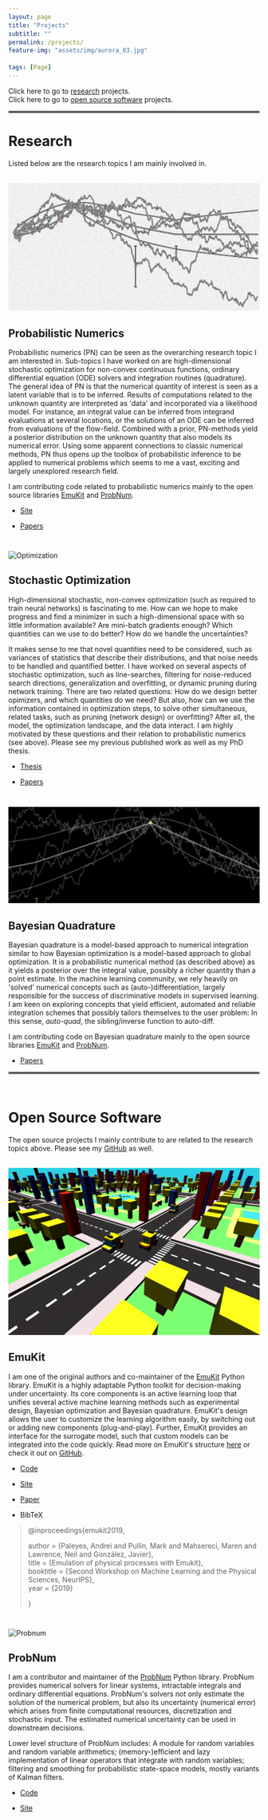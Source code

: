 ```yaml
---
layout: page
title: "Projects"
subtitle: ""
permalink: /projects/
feature-img: "assets/img/aurora_03.jpg"

tags: [Page]
---
```


Click here to go to [research](#research) projects.<br>
Click here to go to [open source software](#open-source-software) projects.

<hr style="border:2px solid gray"> 

# Research

Listed below are the research topics I am mainly involved in. 


<div class="projects-spacer"><br></div>

<div class="projects">
    <div class="project-teaser">
        <div class="project-img">
            <img alt="Numerics" src="./../assets/img/projects/filt_04.png">
        </div>
    </div>
</div>

## Probabilistic Numerics 

Probabilistic numerics (PN) can be seen as the overarching research topic I am interested in. Sub-topics I have worked on
are high-dimensional stochastic optimization for non-convex continuous functions, ordinary differential equation (ODE) solvers 
and integration routines (quadrature).
The general idea of PN is that the numerical quantity of interest is seen as a latent variable that is to be inferred.
Results of computations related to the unknown quantity are interpreted as 'data' and incorporated via a likelihood model.
For instance, an integral value can be inferred from integrand evaluations at several locations, or the
solutions of an ODE can be inferred from evaluations of the flow-field. 
Combined with a prior, PN-methods yield a posterior distribution on the unknown quantity that also models its numerical error.
Using some apparent connections to classic numerical methods, PN thus opens up the toolbox of probabilistic 
inference to be applied to numerical problems which seems to me a vast, exciting and largely unexplored research field.

I am contributing code related to probabilistic numerics mainly to the open source libraries [EmuKit](#emukit)
and [ProbNum](#probnum).



<div class="project-ul"><ul>
    <li><a class="button-projects" href=""><p>Site</p></a></li>
    <li><a class="button-projects" href=""><p>Papers</p></a></li>
</ul></div>



<div style="line-height:200%;"><br></div>
<div class="projects">
    <div class="project-teaser">
        <div class="project-img">
            <img alt="Optimization" src="./../assets/img/projects/opt_00a.png">
        </div>
    </div>
</div>

## Stochastic Optimization

High-dimensional stochastic, non-convex optimization (such as required to train neural networks) is fascinating to me.
How can we hope to make progress and find a minimizer in such a high-dimensional space with so little information available? 
Are mini-batch gradients enough? Which quantities can we use to do better?
How do we handle the uncertainties?

It makes sense to me that novel quantities need to be considered, such as variances of statistics that describe their 
distributions, and that noise needs to be handled and quantified better.
I have worked on several aspects of stochastic optimization, such as line-searches, 
filtering for noise-reduced search directions, generalization and overfitting, or dynamic pruning during network training.
There are two related questions: How do we design better opimizers, and which quantities do we need? 
But also, how can we use the information contained in optimization steps, to solve other simultaneous, related tasks, 
such as pruning (network design) or overfitting? After all, the model, the optimization landscape, and the data interact.
I am highly motivated by these questions and their relation to probabilistic numerics (see above).
Please see my previous published work as well as my PhD thesis.

<div class="project-ul"><ul>
    <li><a class="button-projects" href="https://publikationen.uni-tuebingen.de/xmlui/handle/10900/84726"><p>Thesis</p></a></li>
    <li><a class="button-projects" href=""><p>Papers</p></a></li>
</ul></div>



<div style="line-height:200%;"><br></div>
<div class="projects">
    <div class="project-teaser">
        <div class="project-img">
            <img alt="Quadrature" src="./../assets/img/projects/filt_02a.png">
        </div>
    </div>
</div>

## Bayesian Quadrature

Bayesian quadrature is a model-based approach to numerical integration similar to how Bayesian optimization is a model-based
approach to global optimization. 
It is a probabilistic numerical method (as described above) as it yields a posterior over the integral value,
possibly a richer quantity than a point estimate.
In the machine learning community, we rely heavily on 'solved' numerical concepts such as (auto-)differentiation, 
largely responsible for the success of discriminative models in supervised learning.
I am keen on exploring concepts that yield efficient, automated and reliable integration schemes that 
possibly tailors themselves to the user problem: In this sense, *auto-quad*, the sibling/inverse function to auto-diff.

I am contributing code on Bayesian quadrature mainly to the open source libraries [EmuKit](#emukit)
and [ProbNum](#probnum).

<div class="project-ul"><ul>
    <li><a class="button-projects" href=""><p>Papers</p></a></li>
</ul></div>


<hr style="border:2px solid gray"> 
<div class="projects-spacer"><br></div>

# Open Source Software

The open source projects I mainly contribute to are related to the research topics above. 
Please see my [GitHub](https://github.com/mmahsereci) as well.

<div class="projects-spacer"><br></div>
<div class="projects">
    <div class="project-teaser">
        <div class="project-img">
            <img alt="Emukit" src="./../assets/img/projects/emukit_taxisim.png">
        </div>
    </div>
</div>

## EmuKit
I am one of the original authors and co-maintainer of the 
[EmuKit](https://github.com/EmuKit/emukit) Python library. 
EmuKit is a highly adaptable Python toolkit for decision-making under uncertainty. Its core components is an 
active learning loop that unifies several active machine learning methods such as experimental design, 
Bayesian optimization and Bayesian quadrature. 
EmuKit's design allows the user to customize the learning algorithm easily, 
by switching out or adding new components (plug-and-play). 
Further, EmuKit provides an interface for the surrogate model, such that custom models can be integrated into
the code quickly. Read more on EmuKit's structure 
[here](https://emukit.github.io/about/) or check it out on [GitHub](https://github.com/EmuKit/emukit).

<div class="project-ul"><ul>
    <li><a class="button-projects" href="https://github.com/EmuKit/emukit"><p>Code</p></a></li>
    <li><a class="button-projects" href="https://emukit.github.io/"><p>Site</p></a></li>
    <li><a class="button-projects" href="https://ml4physicalsciences.github.io/2019/files/NeurIPS_ML4PS_2019_113.pdf"><p>Paper</p></a></li>
    <li><a class="button-projects" onclick="CollapseBibTeX('BibEntryEmukit')"><p>BibTeX</p></a></li>
</ul></div>

<div class="pub-bib" id="BibEntryEmukit">
  <blockquote>
    <div class="pub-name">
        <p>
            @inproceedings{emukit2019,
        </p>
        <div class="pub-info">
            <p>
              author = {Paleyes, Andrei and Pullin, Mark and Mahsereci, Maren and Lawrence, Neil and González, Javier},<br>
              title = {Emulation of physical processes with Emukit},<br>
              booktitle = {Second Workshop on Machine Learning and the Physical Sciences, NeurIPS},<br>
              year = {2019}
            </p>
        </div>
      }
   </div>
  </blockquote>
</div>


<div style="line-height:200%;"><br></div>
<div class="projects">
    <div class="project-teaser">
        <div class="project-img">
            <img alt="Probnum" src="./../assets/img/projects/pn_02.png">
        </div>
    </div>
</div>

## ProbNum

I am a contributor and maintainer of the [ProbNum](https://github.com/probabilistic-numerics/probnum) Python library.
ProbNum provides numerical solvers for linear systems, intractable integrals and ordinary differential equations.
ProbNum's solvers not only estimate the solution of the numerical problem, but also its uncertainty (numerical error) which 
arises from finite computational resources, discretization and stochastic input. 
The estimated numerical uncertainty can be used in downstream decisions.

Lower level structure of ProbNum includes: A module for random variables and random variable arithmetics;
(memory-)efficient and lazy implementation of linear operators that integrate with random variables;
filtering and smoothing for probabilistic state-space models, mostly variants of Kalman filters.

<div class="project-ul"><ul>
    <li><a class="button-projects" href="https://github.com/probabilistic-numerics/probnum"><p>Code</p></a></li>
    <li><a class="button-projects" href="http://www.probabilistic-numerics.org"><p>Site</p></a></li>
</ul></div>



<script>
function CollapseBibTeX(name) {
  var x = document.getElementById(name);
  if (x.style.display == "none" || x.style.display == '') {
    x.style.display = "block";
  } else {
    x.style.display = "none";
  }
}
</script>
